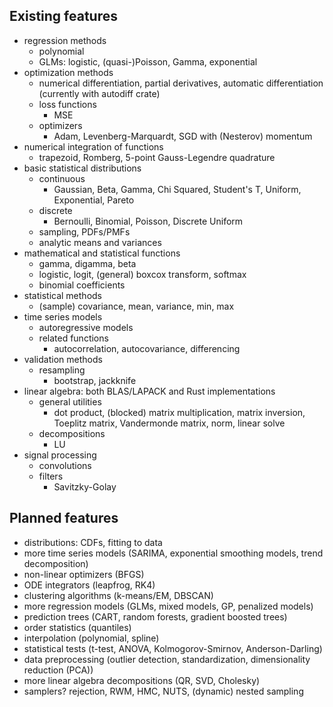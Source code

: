 ## Existing features

- regression methods
  - polynomial
  - GLMs: logistic, (quasi-)Poisson, Gamma, exponential
- optimization methods
  - numerical differentiation, partial derivatives, automatic differentiation (currently with autodiff crate)
  - loss functions
    - MSE
  - optimizers
    - Adam, Levenberg-Marquardt, SGD with (Nesterov) momentum
- numerical integration of functions
  - trapezoid, Romberg, 5-point Gauss-Legendre quadrature
- basic statistical distributions
  - continuous
    - Gaussian, Beta, Gamma, Chi Squared, Student's T, Uniform, Exponential, Pareto
  - discrete
    - Bernoulli, Binomial, Poisson, Discrete Uniform
  - sampling, PDFs/PMFs
  - analytic means and variances
- mathematical and statistical functions
  - gamma, digamma, beta
  - logistic, logit, (general) boxcox transform, softmax
  - binomial coefficients
- statistical methods
  - (sample) covariance, mean, variance, min, max
- time series models
  - autoregressive models
  - related functions
    - autocorrelation, autocovariance, differencing
- validation methods
  - resampling
    - bootstrap, jackknife
- linear algebra: both BLAS/LAPACK and Rust implementations
  - general utilities
    - dot product, (blocked) matrix multiplication, matrix inversion, Toeplitz matrix, Vandermonde matrix, norm, linear solve
  - decompositions
    - LU
- signal processing
  - convolutions
  - filters
    - Savitzky-Golay

## Planned features

- distributions: CDFs, fitting to data
- more time series models (SARIMA, exponential smoothing models, trend decomposition)
- non-linear optimizers (BFGS)
- ODE integrators (leapfrog, RK4)
- clustering algorithms (k-means/EM, DBSCAN)
- more regression models (GLMs, mixed models, GP, penalized models)
- prediction trees (CART, random forests, gradient boosted trees)
- order statistics (quantiles)
- interpolation (polynomial, spline)
- statistical tests (t-test, ANOVA, Kolmogorov-Smirnov, Anderson-Darling)
- data preprocessing (outlier detection, standardization, dimensionality reduction (PCA))
- more linear algebra decompositions (QR, SVD, Cholesky)
- samplers? rejection, RWM, HMC, NUTS, (dynamic) nested sampling

